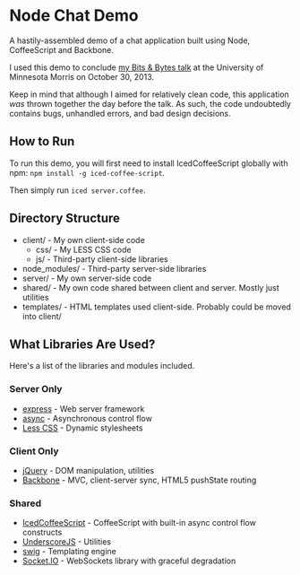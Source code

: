 Node Chat Demo
==============

A hastily-assembled demo of a chat application built using Node, CoffeeScript and Backbone.

I used this demo to conclude [my Bits & Bytes talk](http://www.slideshare.net/royaldark/presentation-28147455) at the University of Minnesota Morris on October 30, 2013.

Keep in mind that although I aimed for relatively clean code, this application *was* thrown together the day before the talk. As such, the code undoubtedly contains bugs, unhandled errors, and bad design decisions.


How to Run
----------

To run this demo, you will first need to install IcedCoffeeScript globally with npm: `npm install -g iced-coffee-script`.

Then simply run `iced server.coffee`.


Directory Structure
-------------------

* client/ - My own client-side code
    * css/ - My LESS CSS code
    * js/ - Third-party client-side libraries
* node_modules/ - Third-party server-side libraries
* server/ - My own server-side code
* shared/ - My own code shared between client and server. Mostly just utilities
* templates/ - HTML templates used client-side. Probably could be moved into client/


What Libraries Are Used?
------------------------

Here's a list of the libraries and modules included.

### Server Only
* [express](http://expressjs.com/) - Web server framework
* [async](https://github.com/caolan/async) - Asynchronous control flow
* [Less CSS](http://lesscss.org/) - Dynamic stylesheets

### Client Only
* [jQuery](http://jquery.com) - DOM manipulation, utilities
* [Backbone](http://backbonejs.org) - MVC, client-server sync, HTML5 pushState routing

### Shared
* [IcedCoffeeScript](http://maxtaco.github.io/coffee-script) - CoffeeScript with built-in async control flow constructs
* [UnderscoreJS](http://underscorejs.org/) - Utilities
* [swig](http://paularmstrong.github.io/swig) - Templating engine
* [Socket.IO](http://socket.io/) - WebSockets library with graceful degradation
